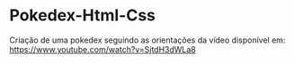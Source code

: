 # Pokedex-Html-Css
Criação de uma pokedex seguindo as orientações da vídeo disponível em: https://www.youtube.com/watch?v=SjtdH3dWLa8

